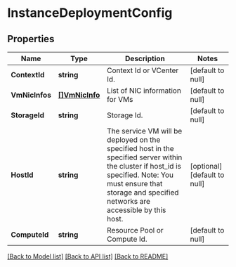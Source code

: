 # InstanceDeploymentConfig

## Properties
Name | Type | Description | Notes
------------ | ------------- | ------------- | -------------
**ContextId** | **string** | Context Id or VCenter Id. | [default to null]
**VmNicInfos** | [**[]VmNicInfo**](VmNicInfo.md) | List of NIC information for VMs | [default to null]
**StorageId** | **string** | Storage Id. | [default to null]
**HostId** | **string** | The service VM will be deployed on the specified host in the specified server within the cluster if host_id is specified. Note: You must ensure that storage and specified networks are accessible by this host.  | [optional] [default to null]
**ComputeId** | **string** | Resource Pool or Compute Id. | [default to null]

[[Back to Model list]](../README.md#documentation-for-models) [[Back to API list]](../README.md#documentation-for-api-endpoints) [[Back to README]](../README.md)

